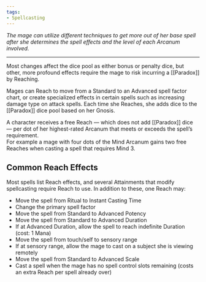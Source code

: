 ```yaml
---
tags:
- Spellcasting
---
```


_The mage can utilize different techniques to get more out of her base spell after she determines the spell effects and the level of each Arcanum involved._

---

Most changes affect the dice pool as either bonus or penalty dice, but other, more profound effects require the mage to risk incurring a [[Paradox]] by Reaching.

Mages can Reach to move from a Standard to an Advanced spell factor chart, or create specialized effects in certain spells such as increasing damage type on attack spells. Each time she Reaches, she adds dice to the [[Paradox]] dice pool based on her Gnosis.

A character receives a free Reach — which does not add [[Paradox]] dice — per dot of her highest-rated Arcanum that meets or exceeds the spell’s requirement.\
For example a mage with four dots of the Mind Arcanum gains two free Reaches when casting a spell that requires Mind 3.

## Common Reach Effects

Most spells list Reach effects, and several Attainments that modify spellcasting require Reach to use. In addition to these, one Reach may:
- Move the spell from Ritual to Instant Casting Time
- Change the primary spell factor
- Move the spell from Standard to Advanced Potency
- Move the spell from Standard to Advanced Duration
- If at Advanced Duration, allow the spell to reach indefinite Duration (cost: 1 Mana)
- Move the spell from touch/self to sensory range
- If at sensory range, allow the mage to cast on a subject she is viewing remotely
- Move the spell from Standard to Advanced Scale
- Cast a spell when the mage has no spell control slots remaining (costs an extra Reach per spell already over)